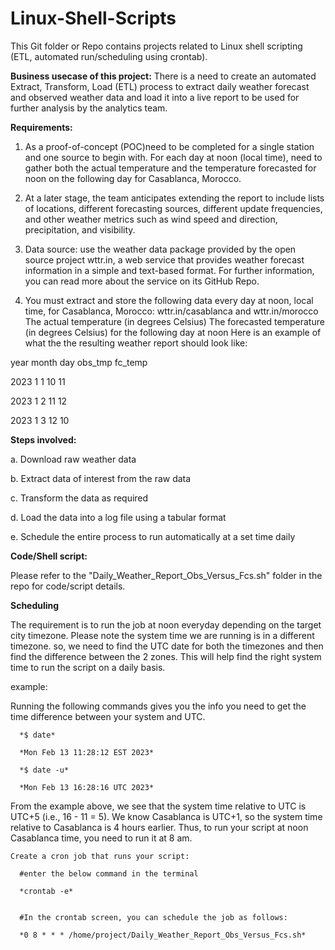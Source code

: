 # Linux-Shell-Scripts
This Git folder or Repo contains projects related to Linux shell scripting (ETL, automated run/scheduling using crontab). 

**Business usecase of this project:**
There is a need to create an automated Extract, Transform, Load (ETL) process to extract daily weather forecast and observed weather data and load it into a live report to be used for further analysis by the analytics team. 

**Requirements:**
1. As a proof-of-concept (POC)need to be completed for a single station and one source to begin with. For each day at noon (local time), need to gather both the actual temperature and the temperature forecasted for noon on the following day for Casablanca, Morocco.

2. At a later stage, the team anticipates extending the report to include lists of locations, different forecasting sources, different update frequencies, and other weather metrics such as wind speed and direction, precipitation, and visibility.

3. Data source: use the weather data package provided by the open source project wttr.in, a web service that provides weather forecast information in a simple and text-based format. For further information, you can read more about the service on its GitHub Repo.

4. You must extract and store the following data every day at noon, local time, for Casablanca, Morocco: wttr.in/casablanca and wttr.in/morocco
  The actual temperature (in degrees Celsius)
  The forecasted temperature (in degrees Celsius) for the following day at noon
  Here is an example of what the the resulting weather report should look like:


  year  month  day  obs_tmp  fc_temp
  
  2023  1  1  10  11
  
  2023  1  2  11  12
  
  2023  1  3  12  10


**Steps involved:**

a. Download raw weather data

b. Extract data of interest from the raw data

c. Transform the data as required

d. Load the data into a log file using a tabular format

e. Schedule the entire process to run automatically at a set time daily


**Code/Shell script:**

Please refer to the "Daily_Weather_Report_Obs_Versus_Fcs.sh" folder in the repo for code/script details.

**Scheduling**

The requirement is to run the job at noon everyday depending on the target city timezone. Please note the system time we are running is in a different timezone. so, we need to find the UTC date for both the timezones and then find the difference between the 2 zones. This will help find the right system time to run the script on a daily basis.

example:

  Running the following commands gives you the info you need to get the time difference between your system and UTC.
      
      *$ date*
      
      *Mon Feb 13 11:28:12 EST 2023*
      
      *$ date -u*
      
      *Mon Feb 13 16:28:16 UTC 2023*
  

From the example above, we see that the system time relative to UTC is UTC+5 (i.e., 16 - 11 = 5).
We know Casablanca is UTC+1, so the system time relative to Casablanca is 4 hours earlier. Thus, to run your script at noon Casablanca time, you need to run it at 8 am.

    Create a cron job that runs your script:
      
      #enter the below command in the terminal
      
      *crontab -e*
    
      
      #In the crontab screen, you can schedule the job as follows:
      
      *0 8 * * * /home/project/Daily_Weather_Report_Obs_Versus_Fcs.sh*
  
